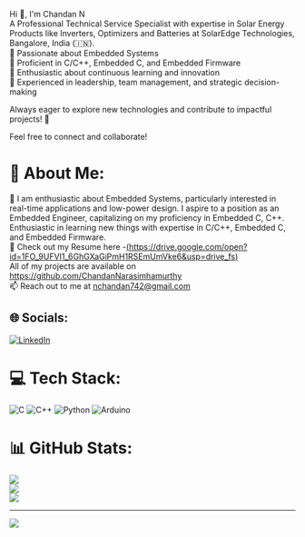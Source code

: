 Hi 👋, I'm Chandan N <br>
A Professional Technical Service Specialist with expertise in Solar Energy Products like Inverters, Optimizers and Batteries at SolarEdge Technologies, Bangalore, India (🇮🇳).<br>
🔹 Passionate about Embedded Systems<br>
🔹 Proficient in C/C++, Embedded C, and Embedded Firmware<br>
🔹 Enthusiastic about continuous learning and innovation<br>
🔹 Experienced in leadership, team management, and strategic decision-making<br>

Always eager to explore new technologies and contribute to impactful projects! 🚀

Feel free to connect and collaborate!


# 💫 About Me: 
🌱 I am enthusiastic about Embedded Systems, particularly interested in real-time applications and low-power design. I aspire to a position as an Embedded Engineer, capitalizing on my proficiency in Embedded C, C++. Enthusiastic in learning new things with expertise in C/C++, Embedded C, and Embedded Firmware.<br>
📑 Check out my Resume here -[(https://drive.google.com/open?id=1FO_9UFVI1_6GhGXaGiPmH1RSEmUmVke6&usp=drive_fs)](https://drive.google.com/open?id=1FO_9UFVI1_6GhGXaGiPmH1RSEmUmVke6&usp=drive_fs)<br>
All of my projects are available on https://github.com/ChandanNarasimhamurthy<br> 
📫 Reach out to me at nchandan742@gmail.com

## 🌐 Socials:
[![LinkedIn](https://img.shields.io/badge/LinkedIn-%230077B5.svg?logo=linkedin&logoColor=white)](https://linkedin.com/in/chandan-n-27509b24b) 

# 💻 Tech Stack:
![C](https://img.shields.io/badge/c-%2300599C.svg?style=flat&logo=c&logoColor=white) ![C++](https://img.shields.io/badge/c++-%2300599C.svg?style=flat&logo=c%2B%2B&logoColor=white) ![Python](https://img.shields.io/badge/python-3670A0?style=flat&logo=python&logoColor=ffdd54) ![Arduino](https://img.shields.io/badge/-Arduino-00979D?style=flat&logo=Arduino&logoColor=white)
# 📊 GitHub Stats:
![](https://github-readme-stats.vercel.app/api?username=ChandanNarasimhamurthy&theme=dark&hide_border=false&include_all_commits=false&count_private=false)<br/>
![](https://github-readme-streak-stats.herokuapp.com/?user=ChandanNarasimhamurthy&theme=dark&hide_border=false)<br/>
![](https://github-readme-stats.vercel.app/api/top-langs/?username=ChandanNarasimhamurthy&theme=dark&hide_border=false&include_all_commits=false&count_private=false&layout=compact)

---
[![](https://visitcount.itsvg.in/api?id=ChandanNarasimhamurthy&icon=0&color=0)](https://visitcount.itsvg.in)

<!-- Proudly created with GPRM ( https://gprm.itsvg.in ) -->
